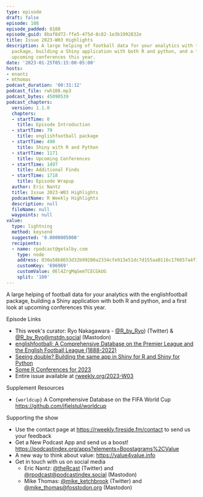 ```yaml
---
type: episode
draft: false
episode: 108
episode_padded: 0108
episode_guid: 8baf8d72-ffe5-475d-8c82-1e3b1992832e
title: Issue 2023-W03 Highlights
description: A large helping of football data for your analytics with the englishfootball
  package, building a Shiny application with both R and python, and a first look at
  upcoming conferences this year.
date: '2023-01-25T05:15:00-05:00'
hosts:
- enantz
- mthomas
podcast_duration: '00:31:12'
podcast_file: rwh108.mp3
podcast_bytes: 45090539
podcast_chapters:
  version: 1.1.0
  chapters:
  - startTime: 0
    title: Episode Introduction
  - startTime: 79
    title: englishfootball package
  - startTime: 490
    title: Shiny with R and Python
  - startTime: 1171
    title: Upcoming Conferences
  - startTime: 1497
    title: Additional Finds
  - startTime: 1718
    title: Episode Wrapup
  author: Eric Nantz
  title: Issue 2023-W03 Highlights
  podcastName: R Weekly Highlights
  description: null
  fileName: null
  waypoints: null
value:
  type: lightning
  method: keysend
  suggested: '0.0000005000'
  recipients:
  - name: rpodcast@getalby.com
    type: node
    address: 030a58b8653d32b99200a2334cfe913e51dc7d155aa0116c176657a4f1722677a3
    customKey: '696969'
    customValue: 0El4ZrgMqGemTCECGkUG
    split: '100'
---
```

A large helping of football data for your analytics with the englishfootball package, building a Shiny application with both R and python, and a first look at upcoming conferences this year.

Episode Links

-   This week's curator: Ryo Nakagawara - <a href="https://twitter.com/R_by_Ryo" rel="nofollow">@R_by_Ryo</a>) (Twitter) & <a href="https://mstdn.social/@R_by_Ryo" rel="nofollow">@R_by_Ryo@mstdn.social</a> (Mastodon)
-   <a href="https://github.com/jfjelstul/englishfootball" rel="nofollow">englishfootball: A Comprehensive Database on the Premier League and the English Football League (1888-2022)</a>
-   <a href="https://nrennie.rbind.io/blog/seeing-double-shiny-python-r/" rel="nofollow">Seeing double? Building the same app in Shiny for R and Shiny for Python</a>
-   <a href="https://rviews.rstudio.com/2023/01/18/some-r-conferences-for-2023/" rel="nofollow">Some R Conferences for 2023</a>
-   Entire issue available at <a href="https://rweekly.org/2023-W04.html" rel="nofollow">rweekly.org/2023-W03</a>

Supplement Resources

-   `{worldcup}` A Comprehensive Database on the FIFA World Cup <a href="https://github.com/jfjelstul/worldcup" rel="nofollow">https://github.com/jfjelstul/worldcup</a>

Supporting the show

-   Use the contact page at <a href="https://rweekly.fireside.fm/contact" rel="nofollow">https://rweekly.fireside.fm/contact</a> to send us your feedback
-   Get a New Podcast App and send us a boost! <a href="https://podcastindex.org/apps?elements=Boostagrams%2CValue" rel="nofollow">https://podcastindex.org/apps?elements=Boostagrams%2CValue</a>
-   A new way to think about value: <a href="https://value4value.info" rel="nofollow">https://value4value.info</a>
-   Get in touch with us on social media
    -   Eric Nantz: <a href="https://twitter.com/theRcast" rel="nofollow">@theRcast</a> (Twitter) and <a href="https://podcastindex.social/@rpodcast" rel="nofollow">@rpodcast@podcastindex.social</a> (Mastodon)
    -   Mike Thomas: <a href="https://twitter.com/mike_ketchbrook" rel="nofollow">@mike_ketchbrook</a> (Twitter) and <a href="https://fosstodon.org/@mike_thomas" rel="nofollow">@mike_thomas@fosstodon.org</a> (Mastodon)
